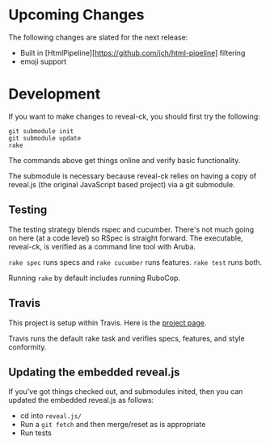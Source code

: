 # Upcoming Changes

The following changes are slated for the next release:

* Built in [HtmlPipeline][https://github.com/jch/html-pipeline]
  filtering
* emoji support

# Development

If you want to make changes to reveal-ck, you should first try the
following:

```
git submodule init
git submodule update
rake
```

The commands above get things online and verify basic functionality.

The submodule is necessary because reveal-ck relies on having a copy
of reveal.js (the original JavaScript based project) via a git
submodule.

## Testing

The testing strategy blends rspec and cucumber. There's not much going
on here (at a code level) so RSpec is straight forward. The
executable, reveal-ck, is verified as a command line tool with Aruba.

`rake spec` runs specs and `rake cucumber` runs features. `rake test`
runs both.

Running `rake` by default includes running RuboCop.

## Travis

This project is setup within Travis. Here is the
[project page](https://travis-ci.org/jedcn/reveal-ck).

Travis runs the default rake task and verifies specs, features, and
style conformity.

## Updating the embedded reveal.js

If you've got things checked out, and submodules inited, then you can
updated the embedded reveal.js as follows:

* cd into `reveal.js/`
* Run a `git fetch` and then merge/reset as is appropriate
* Run tests

[code-climate]: https://codeclimate.com/github/jedcn/reveal-ck.png
[travis]:       https://travis-ci.org/jedcn/reveal-ck.png
